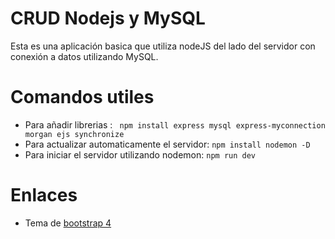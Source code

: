 # CRUD Nodejs y MySQL
Esta es una aplicación basica que utiliza nodeJS del lado del servidor con conexión a datos utilizando MySQL.

# Comandos utiles
- Para añadir librerias : ``` npm install express mysql express-myconnection morgan ejs synchronize```
- Para actualizar automaticamente el servidor: ``` npm install nodemon -D ```
- Para iniciar el servidor utilizando nodemon: ``` npm run dev ```

# Enlaces
- Tema de [bootstrap 4](https://bootswatch.com/4/lux/bootstrap.min.css)
